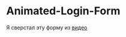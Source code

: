 # Animated-Login-Form
Я сверстал эту форму из [видео](https://www.youtube.com/watch?v=rWQeqH526KA&pp=ygUcYW5pbWF0ZWQgbG9naW4gZm9ybSBodG1sIGNzcw%3D%3D)
